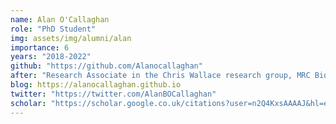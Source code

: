 ```yaml
---
name: Alan O'Callaghan
role: "PhD Student"
img: assets/img/alumni/alan
importance: 6
years: "2018-2022"
github: "https://github.com/Alanocallaghan"
after: "Research Associate in the Chris Wallace research group, MRC Biostatistics Unit"
blog: https://alanocallaghan.github.io
twitter: "https://twitter.com/AlanBOCallaghan"
scholar: "https://scholar.google.co.uk/citations?user=n2Q4KxsAAAAJ&hl=en"
---
```

